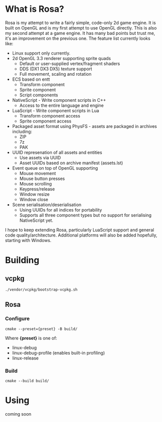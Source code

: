 # What is Rosa?

Rosa is my attempt to write a fairly simple, code-only 2d game engine. It is built on OpenGL and is my first attempt to use OpenGL directly. This is also my second attempt at a game engine. It has many bad points but trust me, it's an improvement on the previous one. The feature list currently looks like:

* Linux support only currently.
* 2d OpenGL 3.3 renderer supporting sprite quads
    * Default or user-supplied vertex/fragment shaders
    * DDS (DX1 DX3 DX5) texture support
    * Full movement, scaling and rotation
* ECS based on entt
    * Transform component
    * Sprite component
    * Script components
* NativeScript - Write component scripts in C++
    * Access to the entire language and engine
* LuaScript - Write component scripts in Lua
    * Transform component access
    * Sprite component access
* Packaged asset format using PhysFS - assets are packaged in archives including:
    * ZIP
    * 7z
    * PAK
* UUID represenation of all assets and entities
    * Use assets via UUID
    * Asset UUIDs based on archive manifest (assets.lst)
* Event queue on top of OpenGL supporting
    * Mouse movement
    * Mouse button presses
    * Mouse scrolling
    * Keypress/release
    * Window resize
    * Window close
* Scene serialisation/deserialisation
    * Using UUIDs for all indices for portability
    * Supports all three component types but no support for serialising NativeScript yet.

I hope to keep extending Rosa, particularly LuaScript support and general code quality/architecture. Additional platforms will also be added hopefully, starting with Windows.

# Building

## vcpkg

`./vendor/vcpkg/bootstrap-vcpkg.sh`

## Rosa

### Configure

`cmake --preset={preset} -B build/`

Where **{preset}** is one of:
* linux-debug
* linux-debug-profile (enables built-in profiling)
* linux-release

### Build

`cmake --build build/`

# Using

coming soon